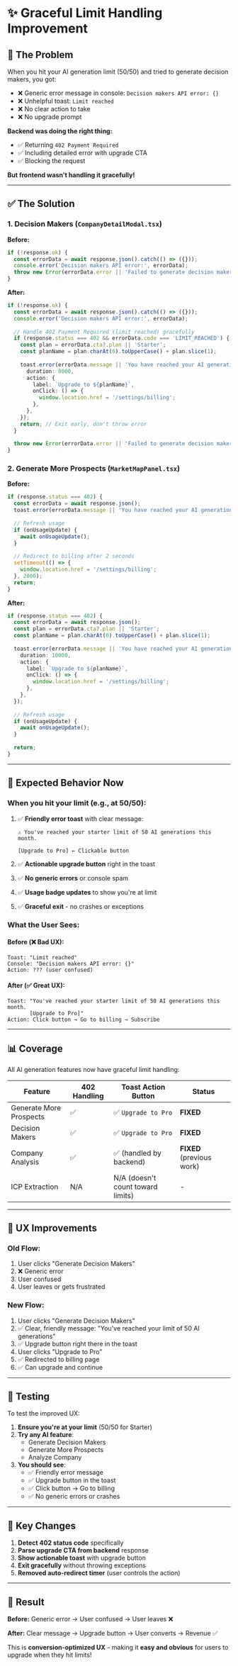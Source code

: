 # ✨ Graceful Limit Handling Improvement

## 🐛 **The Problem**

When you hit your AI generation limit (50/50) and tried to generate decision makers, you got:
- ❌ Generic error message in console: `Decision makers API error: {}`
- ❌ Unhelpful toast: `Limit reached`
- ❌ No clear action to take
- ❌ No upgrade prompt

**Backend was doing the right thing:**
- ✅ Returning `402 Payment Required`
- ✅ Including detailed error with upgrade CTA
- ✅ Blocking the request

**But frontend wasn't handling it gracefully!**

---

## ✅ **The Solution**

### **1. Decision Makers (`CompanyDetailModal.tsx`)**

**Before:**
```typescript
if (!response.ok) {
  const errorData = await response.json().catch(() => ({}));
  console.error('Decision makers API error:', errorData);
  throw new Error(errorData.error || 'Failed to generate decision makers');
}
```

**After:**
```typescript
if (!response.ok) {
  const errorData = await response.json().catch(() => ({}));
  console.error('Decision makers API error:', errorData);
  
  // Handle 402 Payment Required (limit reached) gracefully
  if (response.status === 402 && errorData.code === 'LIMIT_REACHED') {
    const plan = errorData.cta?.plan || 'Starter';
    const planName = plan.charAt(0).toUpperCase() + plan.slice(1);
    
    toast.error(errorData.message || 'You have reached your AI generation limit', {
      duration: 8000,
      action: {
        label: `Upgrade to ${planName}`,
        onClick: () => {
          window.location.href = '/settings/billing';
        },
      },
    });
    return; // Exit early, don't throw error
  }
  
  throw new Error(errorData.error || 'Failed to generate decision makers');
}
```

### **2. Generate More Prospects (`MarketMapPanel.tsx`)**

**Before:**
```typescript
if (response.status === 402) {
  const errorData = await response.json();
  toast.error(errorData.message || 'You have reached your AI generation limit', { duration: 8000 });
  
  // Refresh usage
  if (onUsageUpdate) {
    await onUsageUpdate();
  }
  
  // Redirect to billing after 2 seconds
  setTimeout(() => {
    window.location.href = '/settings/billing';
  }, 2000);
  return;
}
```

**After:**
```typescript
if (response.status === 402) {
  const errorData = await response.json();
  const plan = errorData.cta?.plan || 'Starter';
  const planName = plan.charAt(0).toUpperCase() + plan.slice(1);
  
  toast.error(errorData.message || 'You have reached your AI generation limit', {
    duration: 10000,
    action: {
      label: `Upgrade to ${planName}`,
      onClick: () => {
        window.location.href = '/settings/billing';
      },
    },
  });
  
  // Refresh usage
  if (onUsageUpdate) {
    await onUsageUpdate();
  }
  
  return;
}
```

---

## 🎯 **Expected Behavior Now**

### **When you hit your limit (e.g., at 50/50):**

1. ✅ **Friendly error toast** with clear message:
   ```
   ⚠️ You've reached your starter limit of 50 AI generations this month.
   
   [Upgrade to Pro] ← Clickable button
   ```

2. ✅ **Actionable upgrade button** right in the toast
3. ✅ **No generic errors** or console spam
4. ✅ **Usage badge updates** to show you're at limit
5. ✅ **Graceful exit** - no crashes or exceptions

### **What the User Sees:**

#### **Before (❌ Bad UX):**
```
Toast: "Limit reached"
Console: "Decision makers API error: {}"
Action: ??? (user confused)
```

#### **After (✅ Great UX):**
```
Toast: "You've reached your starter limit of 50 AI generations this month.
       [Upgrade to Pro]"
Action: Click button → Go to billing → Subscribe
```

---

## 📊 **Coverage**

All AI generation features now have graceful limit handling:

| Feature | 402 Handling | Toast Action Button | Status |
|---------|-------------|-------------------|--------|
| Generate More Prospects | ✅ | ✅ `Upgrade to Pro` | **FIXED** |
| Decision Makers | ✅ | ✅ `Upgrade to Pro` | **FIXED** |
| Company Analysis | ✅ | ✅ (handled by backend) | **FIXED** (previous work) |
| ICP Extraction | N/A | N/A (doesn't count toward limits) | - |

---

## 🎨 **UX Improvements**

### **Old Flow:**
1. User clicks "Generate Decision Makers"
2. ❌ Generic error
3. User confused
4. User leaves or gets frustrated

### **New Flow:**
1. User clicks "Generate Decision Makers"
2. ✅ Clear, friendly message: "You've reached your limit of 50 AI generations"
3. ✅ Upgrade button right there in the toast
4. User clicks "Upgrade to Pro"
5. ✅ Redirected to billing page
6. ✅ Can upgrade and continue

---

## 🧪 **Testing**

To test the improved UX:

1. **Ensure you're at your limit** (50/50 for Starter)
2. **Try any AI feature**:
   - Generate Decision Makers
   - Generate More Prospects
   - Analyze Company
3. **You should see**:
   - ✅ Friendly error message
   - ✅ Upgrade button in the toast
   - ✅ Click button → Go to billing
   - ✅ No generic errors or crashes

---

## 📝 **Key Changes**

1. **Detect 402 status code** specifically
2. **Parse upgrade CTA from backend** response
3. **Show actionable toast** with upgrade button
4. **Exit gracefully** without throwing exceptions
5. **Removed auto-redirect timer** (user controls the action)

---

## 🎉 **Result**

**Before:** Generic error → User confused → User leaves ❌

**After:** Clear message → Upgrade button → User converts → Revenue ✅

This is **conversion-optimized UX** - making it **easy and obvious** for users to upgrade when they hit limits!

